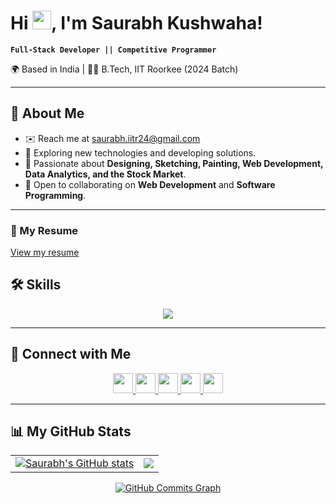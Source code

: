 # Hi <img src="https://user-images.githubusercontent.com/18350557/176309783-0785949b-9127-417c-8b55-ab5a4333674e.gif" width="30" />, I'm Saurabh Kushwaha!

**`Full-Stack Developer || Competitive Programmer`**

🌍 Based in India | 👨‍🎓 B.Tech, IIT Roorkee (2024 Batch)

---

## 👋 About Me

- ✉️ Reach me at [saurabh.iitr24@gmail.com](mailto:saurabh.iitr24@gmail.com)
- 🌱 Exploring new technologies and developing solutions.
- 🎨 Passionate about **Designing, Sketching, Painting, Web Development, Data Analytics, and the Stock Market**.
- 🤝 Open to collaborating on **Web Development** and **Software Programming**.

---

### 📄 My Resume
[View my resume](./Resume.pdf)

## 🛠️ Skills

<p align="center">
  <a href="https://github.com/Saurabh251000" target="_blank" rel="noreferrer">
    <img src="https://skillicons.dev/icons?i=c,cpp,py,git,github,html,css,js,react,redux,bootstrap,tailwind,scss,nodejs,nextjs,typescript,express,go,php,mysql,figma,vscode,npm,postman,vite&theme=dark" />
  </a>
</p>

---

## 📱 Connect with Me

<p align="center">
  <a href="https://www.github.com/Saurabh251000" target="_blank" rel="noreferrer">
    <img src="https://skillicons.dev/icons?i=github" width="32" height="32" />
  </a>
  <a href="https://www.instagram.com/saurabh_25100/" target="_blank" rel="noreferrer">
    <img src="https://skillicons.dev/icons?i=instagram" width="32" height="32" />
  </a>
  <a href="https://www.linkedin.com/in/saurabh-kushwaha-064017212/" target="_blank" rel="noreferrer">
    <img src="https://skillicons.dev/icons?i=linkedin" width="32" height="32" />
  </a>
  <a href="https://twitter.com/Saurabh25100" target="_blank" rel="noreferrer">
    <img src="https://skillicons.dev/icons?i=twitter" width="32" height="32" />
  </a>
  <a href="https://www.kaggle.com/saurabh25100" target="_blank" rel="noreferrer">
    <img src="https://skillicons.dev/icons?i=kaggle" width="32" height="32" />
  </a>
</p>

---

## 📊 My GitHub Stats

<table align="center">
  <tr>
    <td align="center">
      <a href="http://www.github.com/Saurabh251000">
        <img src="https://github-readme-stats.vercel.app/api?username=Saurabh251000&show_icons=true&count_private=true&title_color=0891b2&text_color=ffffff&icon_color=0891b2&bg_color=1c1917&hide_border=true" alt="Saurabh's GitHub stats" />
      </a>
    </td>
    <td align="center">
      <a href="http://www.github.com/Saurabh251000">
        <img src="https://github-readme-streak-stats.herokuapp.com/?user=Saurabh251000&stroke=ffffff&background=1c1917&ring=0891b2&fire=0891b2&currStreakNum=ffffff&currStreakLabel=0891b2&sideNums=ffffff&sideLabels=ffffff&dates=ffffff&hide_border=true" />
      </a>
    </td>
  </tr>
</table>

<div align="center">
  <a href="http://www.github.com/Saurabh251000">
    <img src="https://github-readme-activity-graph.vercel.app/graph?username=saurabh251000&theme=github-compact" alt="GitHub Commits Graph" />
  </a>
</div>

<!-- Commented out for now
<div align="center">
  <table>
    <tr>
      <td>
        <a href="https://www.github.com/Saurabh251000">
            <img src="https://github-readme-stats.vercel.app/api/top-langs/?username=Saurabh251000&langs_count=10&title_color=0891b2&text_color=ffffff&icon_color=0891b2&bg_color=1c1917&hide_border=true&locale=en&custom_title=Top%20Languages" alt="Top Languages" />
        </a>
      </td>
    </tr>
  </table>
 </div>
-->

